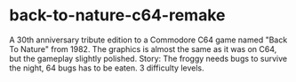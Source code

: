 # back-to-nature-c64-remake
A 30th anniversary tribute edition to a Commodore C64 game named "Back To Nature" from 1982.
The graphics is almost the same as it was on C64, but the gameplay slightly polished.
Story:
The froggy needs bugs to survive the night, 64 bugs has to be eaten. 3 difficulty levels.
